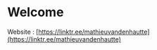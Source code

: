 # Welcome

Website : [https://linktr.ee/mathieuvandenhautte](https://linktr.ee/mathieuvandenhautte)
